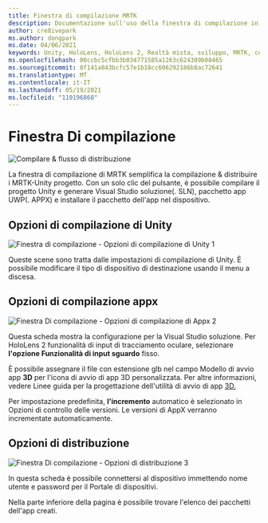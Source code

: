 ```yaml
---
title: Finestra di compilazione MRTK
description: Documentazione sull'uso della finestra di compilazione in MRTK per Unity.
author: cre8ivepark
ms.author: dongpark
ms.date: 04/06/2021
keywords: Unity, HoloLens, HoloLens 2, Realtà mista, sviluppo, MRTK, compilazione, finestra di compilazione, strumenti
ms.openlocfilehash: 00ccbc5cfbb3b034771585a1263c624309b08465
ms.sourcegitcommit: 8f141a843bcfc57e1b18cc606292186b8ac72641
ms.translationtype: MT
ms.contentlocale: it-IT
ms.lasthandoff: 05/19/2021
ms.locfileid: "110196868"
---
```

# <a name="build-window"></a>Finestra Di compilazione
![Compilare & flusso di distribuzione](images/MRTK_BuildWindow0.png)

La finestra di compilazione di MRTK semplifica la compilazione & distribuire i MRTK-Unity progetto. Con un solo clic del pulsante, è possibile compilare il progetto Unity e generare Visual Studio soluzione(. SLN), pacchetto app UWP(. APPX) e installare il pacchetto dell'app nel dispositivo. 


## <a name="unity-build-options"></a>Opzioni di compilazione di Unity
![Finestra di compilazione - Opzioni di compilazione di Unity 1](images/MRTK_BuildWindow1.png)

Queste scene sono tratta dalle impostazioni di compilazione di Unity. È possibile modificare il tipo di dispositivo di destinazione usando il menu a discesa.

## <a name="appx-build-options"></a>Opzioni di compilazione appx
![Finestra Di compilazione - Opzioni di compilazione di Appx 2](images/MRTK_BuildWindow2.png)

Questa scheda mostra la configurazione per la Visual Studio soluzione. Per HoloLens 2 funzionalità di input di tracciamento oculare, selezionare **l'opzione Funzionalità di input sguardo** fisso. 

È possibile assegnare il file con estensione glb nel campo Modello di avvio app **3D** per l'icona di avvio di app 3D personalizzata. Per altre informazioni, vedere Linee guida per la progettazione dell'utilità di avvio di app [3D.](/windows/mixed-reality/distribute/3d-app-launcher-design-guidance)

Per impostazione predefinita, **l'incremento** automatico è selezionato in Opzioni di controllo delle versioni. Le versioni di AppX verranno incrementate automaticamente.


## <a name="deploy-options"></a>Opzioni di distribuzione
![Finestra Di compilazione - Opzioni di distribuzione 3](images/MRTK_BuildWindow3.png)

In questa scheda è possibile connettersi al dispositivo immettendo nome utente e password per il Portale di dispositivi. 

Nella parte inferiore della pagina è possibile trovare l'elenco dei pacchetti dell'app creati. 

